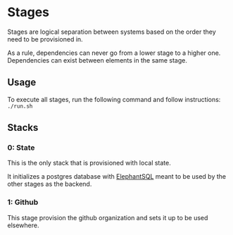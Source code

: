 # Stages

Stages are logical separation between systems based on the order they need to be provisioned in.

As a rule, dependencies can never go from a lower stage to a higher one. Dependencies can exist between elements in the same stage.

## Usage

To execute all stages, run the following command and follow instructions: `./run.sh`

## Stacks

### 0: State

This is the only stack that is provisioned with local state.

It initializes a postgres database with [ElephantSQL](https://www.elephantsql.com/) meant to be used by the other stages as the backend.

### 1: Github

This stage provision the github organization and sets it up to be used elsewhere.